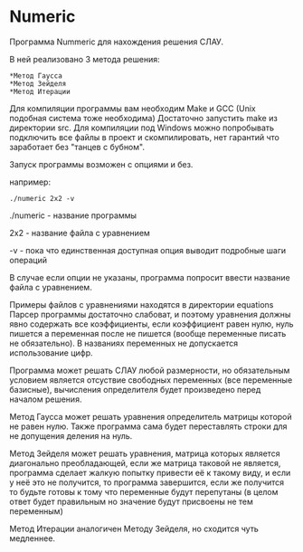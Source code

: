 # Numeric

Программа Nummeric для нахождения решения СЛАУ.

В ней реализовано 3 метода решения:

	*Метод Гаусса
	*Метод Зейделя
	*Метод Итерации

Для компиляции программы вам необходим Make и GCC (Unix подобная система тоже необходима)
Достаточно запустить make из директории src.
Для компиляции под Windows можно попробывать подключить все файлы в проект и скомпилировать,
нет гарантий что заработает без "танцев с бубном".


Запуск программы возможен с опциями и без.

например:

	./numeric 2x2 -v

./numeric - название программы

2x2 	  - название файла с уравнением

-v        - пока что единственная доступная опция выводит подробные шаги операций

В случае если опции не указаны, программа попросит ввести название файла с уравнением.

Примеры файлов с уравнениями находятся в директории equations
Парсер программы достаточно слабоват, и поэтому уравнения должны
явно содержать все коэффициенты, если коэффициент равен нулю, нуль 
пишется а переменная после не пишется (вообще переменные писать не обязательно).
В названиях переменных не допускается использование цифр.

Программа может решать СЛАУ любой размерности, но обязательным условием является 
отсуствие свободных переменных (все переменные базисные), вычисления определителя
будет произведено перед началом решения.

Метод Гаусса может решать уравнения определитель матрицы которой не равен нулю.
Также программа сама будет переставлять строки для не допущения деления на нуль.

Метод Зейделя может решать уравнения, матрица которых является диагонально 
преобладающей, если же матрица таковой не является, программа сделает жалкую 
попытку привести её к такому виду, и если у неё это не получится, то программа
завершится, если же получится то будьте готовы к тому что переменные будут перепутаны
(в целом ответ будет правильным но значение будут присвоены не тем переменным)

Метод Итерации аналогичен Методу Зейделя, но сходится чуть медленнее.



	
